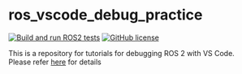 # ros_vscode_debug_practice

[![Build and run ROS2 tests](https://github.com/remix-yh/ros_vscode_debug_practice/actions/workflows/ros2_ci.yml/badge.svg)](https://github.com/remix-yh/ros_vscode_debug_practice/actions/workflows/ros2_ci.yml)
[![GitHub license](https://img.shields.io/github/license/remix-yh/ros_vscode_debug_practice.svg)](https://github.com/remix-yh/ros_vscode_debug_practice/blob/master/LICENSE)

This is a repository for tutorials for debugging ROS 2 with VS Code.<br>
Please refer [here](https://remix-yh.net/2443/) for details

